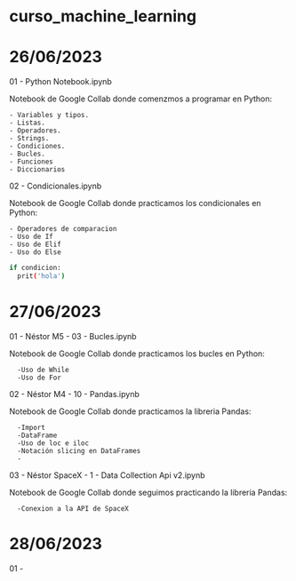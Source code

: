 # curso_machine_learning

# 26/06/2023

01 - Python Notebook.ipynb

Notebook de Google Collab donde comenzmos a programar en Python:
  
    - Variables y tipos.
    - Listas.
    - Operadores.
    - Strings.
    - Condiciones.
    - Bucles.
    - Funciones
    - Diccionarios
      
02 - Condicionales.ipynb
  
Notebook de Google Collab donde practicamos los condicionales en Python:
  
    - Operadores de comparacion
    - Uso de If 
    - Uso de Elif
    - Uso do Else

    
```sh
if condicion:
  prit('hola')
```
  
# 27/06/2023

01 - Néstor M5 - 03 - Bucles.ipynb
  
Notebook de Google Collab donde practicamos los bucles en Python:
    
      -Uso de While
      -Uso de For
  
02 - Néstor M4 - 10 - Pandas.ipynb
  
Notebook de Google Collab donde practicamos la libreria Pandas:
    
      -Import
      -DataFrame
      -Uso de loc e iloc
      -Notación slicing en DataFrames
      -
    
  03 - Néstor SpaceX - 1 - Data Collection Api v2.ipynb
  
  Notebook de Google Collab donde seguimos practicando la libreria Pandas:
    
      -Conexion a la API de SpaceX 

# 28/06/2023

  01 -  
